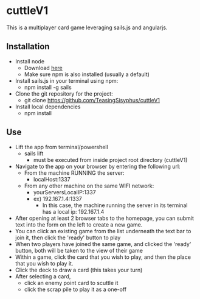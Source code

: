 # cuttleV1

This is a multiplayer card game leveraging sails.js and angularjs.

## Installation
*	Install node
	*	Download [here](https://nodejs.org/en/)
	*	Make sure npm is also installed (usually a default)
*	Install sails.js in your terminal using npm:
	*	npm install -g sails
*	Clone the git repository for the project:
	*	git clone https://github.com/TeasingSisyphus/cuttleV1
*	Install local dependencies
	*	npm install
	
## Use
*	Lift the app from terminal/powershell
	*	sails lift
		*	must be executed from inside project root directory (cuttleV1)
*	Navigate to the app on your browser by entering the following url:
	*	From the machine RUNNING the server:
		*	localHost:1337
	*	From any other machine on the same WIFI network:
		*	yourServersLocalIP:1337
		*	ex) 192.167.1.4:1337
			* In this case, the machine running the server in its terminal has a local ip: 192.167.1.4
*	After opening at least 2 browser tabs to the homepage, you can submit text into the form on the left to create a new game.
*	You can click an existing game from the list underneath the text bar to join it, then click the 'ready' button to play
*	When two players have joined the same game, and clicked the 'ready' button, both will be taken to the view of their game
*	Within a game, click the card that you wish to play, and then the place that you wish to play it.
*	Click the deck to draw a card (this takes your turn)
*	After selecting a card, 
	*	click an enemy point card to scuttle it
	*	click the scrap pile to play it as a one-off	